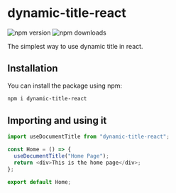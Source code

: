 # dynamic-title-react

![npm version](https://img.shields.io/npm/v/dynamic-title-react.svg) ![npm downloads](https://img.shields.io/npm/dm/dynamic-title-react.svg)

The simplest way to use dynamic title in react.

## Installation

You can install the package using npm:

```bash
npm i dynamic-title-react
```

## Importing and using it 
```js
import useDocumentTitle from "dynamic-title-react";

const Home = () => {
  useDocumentTitle("Home Page");
  return <div>This is the home page</div>;
};

export default Home;

```

